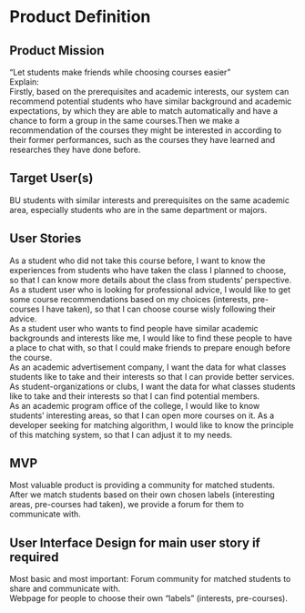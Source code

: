 # Product Definition     
## Product Mission   
“Let students make friends while choosing courses easier”    
Explain:       
Firstly, based on the prerequisites and academic interests, our system can recommend potential students who have similar background and academic expectations, by which they are able to match automatically and have a chance to form a group in the same courses.Then we make a recommendation of the courses they might be interested in according to their former performances, such as the courses they have learned and researches they have done before.    

## Target User(s)     
BU students with similar interests and prerequisites on the same academic area, especially students who are in the same department or majors.    

## User Stories      
As a student who did not take this course before, I want to know the experiences from students who have taken the class I planned to choose, so that I can know more details about the class from students’ perspective.   
As a student user who is looking for professional advice, I would like to get some course recommendations based on my choices (interests, pre-courses I have taken), so that I can choose course wisly following their advice.     
As a student user who wants to find people have similar academic backgrounds and interests like me, I would like to find these people to have a place to chat with, so that I could make friends to prepare enough before the course.    
As an academic advertisement company, I want the data for what classes students like to take and their interests so that I can provide better services.   
As student-organizations or clubs, I want the data for what classes students like to take and their interests so that I can find potential members.   
As an academic program office of the college, I would like to know students’ interesting areas, so that I can open more courses on it.
As a developer seeking for matching algorithm, I would like to know the principle of this matching system, so that I can adjust it to my needs.   

## MVP      
Most valuable product is providing a community for matched students.    
After we match students based on their own chosen labels (interesting areas, pre-courses had taken), we provide a forum for them to communicate with.    

## User Interface Design for main user story if required      
Most basic and most important: Forum community for matched students to share and communicate with.   
Webpage for people to choose their own “labels” (interests, pre-courses).   
